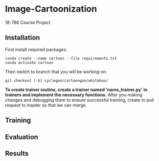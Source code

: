 # Image-Cartoonization


18-786 Course Project

## Installation

First install required packages:
```
conda create --name cartoon --file requirements.txt
conda activate cartoon
```

Then switch to branch that you will be working on:
```
git checkout [-b] cyclegan/cartoongan/whitebox/
```

**To create trainer routine, create a trainer named 'name_trainer.py' in trainers and implement the necessary functions.**
After you making changes and debugging them to ensure successful training, create to pull request to master so that we can merge.
 

## Training

## Evaluation

## Results

 
